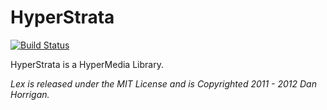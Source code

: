 HyperStrata
===

[![Build Status](https://secure.travis-ci.org/dandoescode/hyper-strata.png?branch=master)](http://travis-ci.org/dandoescode/hyper-strata)

HyperStrata is a HyperMedia Library.

_Lex is released under the MIT License and is Copyrighted 2011 - 2012 Dan Horrigan._

